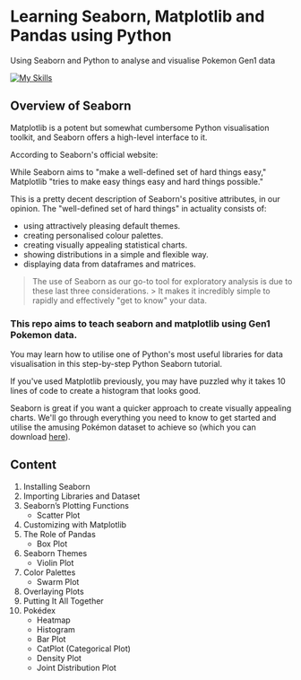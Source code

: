 # Learning Seaborn, Matplotlib and Pandas using Python
 Using Seaborn and Python to analyse and visualise Pokemon Gen1 data
 
 [![My Skills](https://skills.thijs.gg/icons?i=py,md,git)](https://skills.thijs.gg)

## Overview of Seaborn
Matplotlib is a potent but somewhat cumbersome Python visualisation toolkit, and Seaborn offers a high-level interface to it.

According to Seaborn's official website:

While Seaborn aims to "make a well-defined set of hard things easy," Matplotlib "tries to make easy things easy and hard things possible."

This is a pretty decent description of Seaborn's positive attributes, in our opinion. The "well-defined set of hard things" in actuality consists of:

<ul>
<li>using attractively pleasing default themes.</li>
<li>creating personalised colour palettes.</li>
<li>creating visually appealing statistical charts.</li>
<li>showing distributions in a simple and flexible way.</li>
<li>displaying data from dataframes and matrices.</li>
</ul>

> The use of Seaborn as our go-to tool for exploratory analysis is due to these last three considerations. > It makes it incredibly simple to rapidly and effectively "get to know" your data.

### This repo aims to teach seaborn and matplotlib using Gen1 Pokemon data.

You may learn how to utilise one of Python's most useful libraries for data visualisation in this step-by-step Python Seaborn tutorial.

If you've used Matplotlib previously, you may have puzzled why it takes 10 lines of code to create a histogram that looks good.

Seaborn is great if you want a quicker approach to create visually appealing charts. We'll go through everything you need to know to get started and utilise the amusing Pokémon dataset to achieve so (which you can download [here]()).

## Content


1. Installing Seaborn
2. Importing Libraries and Dataset
3. Seaborn’s Plotting Functions
   * Scatter Plot
4. Customizing with Matplotlib
5. The Role of Pandas
   * Box Plot
6. Seaborn Themes
   * Violin Plot
7. Color Palettes
   * Swarm Plot
8. Overlaying Plots
9. Putting It All Together
10. Pokédex
    * Heatmap
    * Histogram
    * Bar Plot
    * CatPlot (Categorical Plot)
    * Density Plot
    * Joint Distribution Plot
